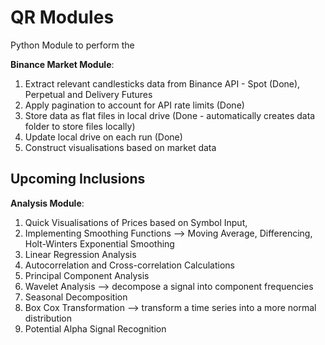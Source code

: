 # QR Modules
Python Module to perform the 

**Binance Market Module**:
1. Extract relevant candlesticks data from Binance API - Spot (Done), Perpetual and Delivery Futures
3. Apply pagination to account for API rate limits (Done)
4. Store data as flat files in local drive (Done - automatically creates data folder to store files locally)
5. Update local drive on each run (Done)
6. Construct visualisations based on market data

## Upcoming Inclusions
**Analysis Module**:
1. Quick Visualisations of Prices based on Symbol Input,
2. Implementing Smoothing Functions --> Moving Average, Differencing, Holt-Winters Exponential Smoothing
3. Linear Regression Analysis
4. Autocorrelation and Cross-correlation Calculations
5. Principal Component Analysis
6. Wavelet Analysis --> decompose a signal into component frequencies
7. Seasonal Decomposition
8. Box Cox Transformation --> transform a time series into a more normal distribution
9. Potential Alpha Signal Recognition
